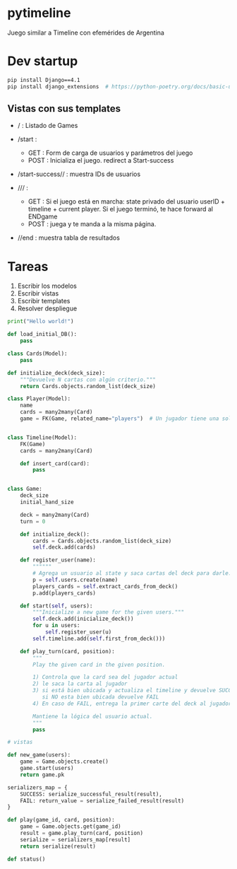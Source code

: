 # pytimeline
Juego similar a Timeline con efemérides de Argentina

# Dev startup

```bash
pip install Django==4.1
pip install django_extensions  # https://python-poetry.org/docs/basic-usage/

```

## Vistas con sus templates

* / : Listado de Games
* /start : 
    * GET : Form de carga de usuarios y parámetros del juego
    * POST : Inicializa el juego. redirect a Start-success

* /start-success/<gameID>/ :  muestra IDs de usuarios

* /<gameID>/<userID>/ : 
    * GET : Si el juego está en marcha: state privado del usuario userID + timeline + current player. Si el juego terminó, te hace forward al ENDgame
    * POST : juega y te manda a la misma página.

* /<gameID>/end : muestra tabla de resultados

# Tareas

1. Escribir los modelos
1. Escribir vistas
1. Escribir templates
1. Resolver despliegue

```python
print("Hello world!")

def load_initial_DB():
    pass

class Cards(Model):
    pass

def initialize_deck(deck_size):
    """Devuelve N cartas con algún criterio."""
    return Cards.objects.random_list(deck_size)

class Player(Model):
    name
    cards = many2many(Card)
    game = FK(Game, related_name="players")  # Un jugador tiene una sola partida.


class Timeline(Model):
    FK(Game)
    cards = many2many(Card)

    def insert_card(card):
        pass


class Game:
    deck_size
    initial_hand_size

    deck = many2many(Card)
    turn = 0

    def initialize_deck():
        cards = Cards.objects.random_list(deck_size)
        self.deck.add(cards)

    def register_user(name):
        """"""
        # Agrega un usuario al state y saca cartas del deck para darle.
        p = self.users.create(name)
        players_cards = self.extract_cards_from_deck()
        p.add(players_cards)

    def start(self, users):
        """Inicialize a new game for the given users."""
        self.deck.add(inicialize_deck())
        for u in users:
            self.register_user(u)
        self.timeline.add(self.first_from_deck()))

    def play_turn(card, position):
        """
        Play the given card in the given position.

        1) Controla que la card sea del jugador actual
        2) le saca la carta al jugador
        3) si está bien ubicada y actualiza el timeline y devuelve SUCCESS 
           si NO esta bien ubicada devuelve FAIL
        4) En caso de FAIL, entrega la primer carte del deck al jugador

        Mantiene la lógica del usuario actual.
        """
        pass

# vistas

def new_game(users):
    game = Game.objects.create()
    game.start(users)
    return game.pk

serializers_map = {
    SUCCESS: serialize_successful_result(result),
    FAIL: return_value = serialize_failed_result(result) 
}

def play(game_id, card, position):
    game = Game.objects.get(game_id)
    result = game.play_turn(card, position)
    serialize = serializers_map[result]
    return serialize(result)

def status()
```